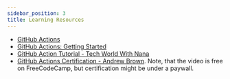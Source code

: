```yaml
---
sidebar_position: 3
title: Learning Resources
---
```


- [GitHub Actions](https://docs.github.com/en/actions)
- [GitHub Actions: Getting Started](https://docs.github.com/en/actions/learn-github-actions/introduction-to-github-actions)
- [GitHub Action Tutorial - Tech World With Nana](https://youtu.be/R8_veQiYBjI)
- [GitHub Actions Certification - Andrew Brown](https://youtu.be/Tz7FsunBbfQ?si=mq-lzTPSP0wd3Esm). Note, that the video is free on FreeCodeCamp, but certification might be under a paywall.
